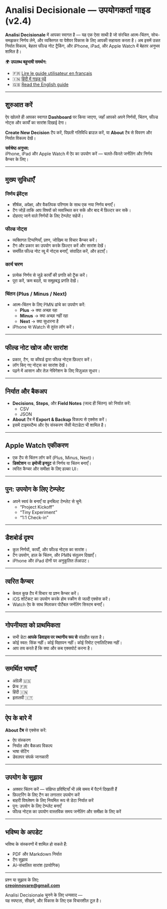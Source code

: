 
# Analisi Decisionale — उपयोगकर्ता गाइड (v2.4)

**Analisi Decisionale** में आपका स्वागत है — यह एक ऐसा साथी है जो संरचित आत्म-चिंतन, सोच-समझकर निर्णय लेने, और व्यक्तिगत या पेशेवर विकास के लिए आपकी सहायता करता है। अब इसमें उन्नत निर्यात विकल्प, बेहतर फील्ड नोट ट्रैकिंग, और iPhone, iPad, और Apple Watch में बेहतर अनुभव शामिल है।

🌍 **उपलब्ध बहुभाषी समर्थन:**
- 🇫🇷 [Lire le guide utilisateur en français](user-guide.fr.md)  
- 🇮🇳 [हिंदी में गाइड पढ़ें](user-guide.hi.md)  
- 🇬🇧 [Read the English guide](user-guide.en.md)

---

## शुरुआत करें

ऐप खोलते ही आपका स्वागत **Dashboard** पर किया जाएगा, जहाँ आपको अपने निर्णयों, चिंतन, फील्ड नोट्स और कार्यों का सारांश दिखाई देगा।

**Create New Decision** टैप करें, पिछली गतिविधि ब्राउज़ करें, या **About** टैब से विवरण और निर्यात विकल्प देखें।

**सर्वश्रेष्ठ अनुभव:**  
iPhone, iPad और Apple Watch में ऐप का उपयोग करें — चलते-फिरते जर्नलिंग और निर्णय कैप्चर के लिए।

---

## मुख्य सुविधाएँ

### निर्णय ईवेंट्स
- शीर्षक, अपेक्षा, और वैकल्पिक परिणाम के साथ एक नया निर्णय बनाएँ।
- टैग जोड़ें ताकि आप विषयों को व्यवस्थित कर सकें और बाद में फ़िल्टर कर सकें।
- दोहराए जाने वाले निर्णयों के लिए टेम्प्लेट सहेजें।

### फील्ड नोट्स
- व्यक्तिगत टिप्पणियाँ, प्रश्न, जोखिम या विचार कैप्चर करें।
- टैग और प्रकार का उपयोग करके फ़िल्टर करें और सारांश देखें।
- समर्पित फील्ड नोट व्यू में नोट्स बनाएँ, संपादित करें, और हटाएँ।

### कार्य चरण
- प्रत्येक निर्णय से जुड़े कार्यों की प्रगति को ट्रैक करें।
- पूरा करें, क्रम बदलें, या समूहबद्ध प्रगति देखें।

### चिंतन (Plus / Minus / Next)
- आत्म-चिंतन के लिए PMN ढांचे का उपयोग करें:
  - **Plus** → क्या अच्छा रहा  
  - **Minus** → क्या अच्छा नहीं रहा  
  - **Next** → क्या सुधारना है
- iPhone या Watch से तुरंत लॉग करें।

---

## फील्ड नोट खोज और सारांश

- प्रकार, टैग, या कीवर्ड द्वारा फील्ड नोट्स फ़िल्टर करें।
- लॉग किए गए नोट्स का सारांश देखें।
- पढ़ने में आसान और तेज़ नेविगेशन के लिए विज़ुअल सुधार।

---

## निर्यात और बैकअप

- **Decisions**, **Steps**, और **Field Notes** (जल्द ही चिंतन) को निर्यात करें:
  - CSV
  - JSON
- **About** टैब में **Export & Backup** विकल्प से एक्सेस करें।
- इसमें टाइमस्टैम्प और ऐप संस्करण जैसी मेटाडेटा भी शामिल है।

---

## Apple Watch एकीकरण

- एक टैप से चिंतन लॉग करें (Plus, Minus, Next)।
- **डिक्टेशन** या **इमोजी इनपुट** से निर्णय या चिंतन बनाएँ।
- त्वरित कैप्चर और समीक्षा के लिए हल्का UI।

---

## पुन: उपयोग के लिए टेम्प्लेट

- अपने स्वयं के बनाएँ या इनबिल्ट टेम्प्लेट से चुनें:
  - “Project Kickoff”  
  - “Tiny Experiment”  
  - “1:1 Check-in”

---

## डैशबोर्ड दृश्य

- कुल निर्णयों, कार्यों, और फील्ड नोट्स का सारांश।
- टैग उपयोग, हाल के चिंतन, और PMN संतुलन दिखाएँ।
- iPhone और iPad दोनों पर अनुकूलित लेआउट।

---

## त्वरित कैप्चर

- केवल कुछ टैप में विचार या प्रश्न कैप्चर करें।
- iOS शॉर्टकट का उपयोग करके होम स्क्रीन से जल्दी एक्सेस करें।
- Watch ऐप के साथ मिलाकर पोर्टेबल जर्नलिंग सिस्टम बनाएँ।

---

## गोपनीयता को प्राथमिकता

- सभी डेटा **आपके डिवाइस पर स्थानीय रूप से** संग्रहीत रहता है।
- कोई स्वत: सिंक नहीं। कोई विज्ञापन नहीं। कोई रिमोट एनालिटिक्स नहीं।
- आप तय करते हैं कि क्या और कब एक्सपोर्ट करना है।

---

## समर्थित भाषाएँ

- अंग्रेज़ी 🇺🇸  
- फ्रेंच 🇫🇷  
- हिंदी 🇮🇳  
- इतालवी 🇮🇹  

---

## ऐप के बारे में

**About टैब** से एक्सेस करें:
- ऐप संस्करण  
- निर्यात और बैकअप विकल्प  
- भाषा सेटिंग  
- डेवलपर संपर्क जानकारी

---

## उपयोग के सुझाव

- अक्सर चिंतन करें — संक्षिप्त प्रविष्टियाँ भी लंबे समय में पैटर्न दिखाती हैं  
- फ़िल्टरिंग के लिए टैग का लगातार उपयोग करें  
- बाहरी विश्लेषण के लिए नियमित रूप से डेटा निर्यात करें  
- पुन: उपयोग के लिए टेम्प्लेट बनाएँ  
- फील्ड नोट्स का उपयोग वास्तविक समय जर्नलिंग और समीक्षा के लिए करें

---

## भविष्य के अपडेट

भविष्य के संस्करणों में शामिल हो सकते हैं:
- PDF और Markdown निर्यात  
- टैग सुझाव  
- AI-संचालित सारांश (प्रायोगिक)

---

प्रश्न या सुझाव के लिए:  
**creoinnovare@gmail.com**

Analisi Decisionale चुनने के लिए धन्यवाद —  
यह स्पष्टता, सीखने, और विकास के लिए एक विचारशील टूल है।
